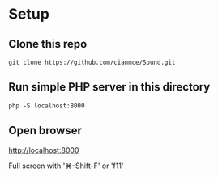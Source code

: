 # Setup

## Clone this repo

`git clone https://github.com/cianmce/Sound.git`


## Run simple PHP server in this directory

`php -S localhost:8000`

## Open browser

[http://localhost:8000](http://localhost:8000/)

Full screen with '⌘-Shift-F' or 'f11'
